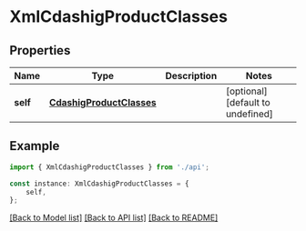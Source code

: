 # XmlCdashigProductClasses


## Properties

Name | Type | Description | Notes
------------ | ------------- | ------------- | -------------
**self** | [**CdashigProductClasses**](CdashigProductClasses.md) |  | [optional] [default to undefined]

## Example

```typescript
import { XmlCdashigProductClasses } from './api';

const instance: XmlCdashigProductClasses = {
    self,
};
```

[[Back to Model list]](../README.md#documentation-for-models) [[Back to API list]](../README.md#documentation-for-api-endpoints) [[Back to README]](../README.md)
